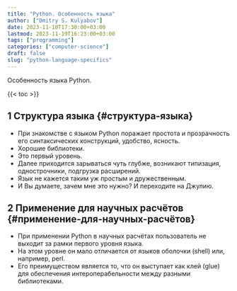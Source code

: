 ```yaml
---
title: "Python. Особенность языка"
author: ["Dmitry S. Kulyabov"]
date: 2023-11-18T17:30:00+03:00
lastmod: 2023-11-19T16:23:00+03:00
tags: ["programming"]
categories: ["computer-science"]
draft: false
slug: "python-language-specifics"
---
```


Особенность языка Python.

<!--more-->

{{< toc >}}


## <span class="section-num">1</span> Структура языка {#структура-языка}

-   При знакомстве с языком Python поражает простота и прозрачность его синтаксических конструкций, удобство, ясность.
-   Хорошие библиотеки.
-   Это первый уровень.
-   Далее приходится зарываться чуть глубже, возникают типизация, однострочники, подгрузка расширений.
-   Язык не кажется таким уж простым и дружественным.
-   И Вы думаете, зачем мне это нужно? И переходите на Джулию.


## <span class="section-num">2</span> Применение для научных расчётов {#применение-для-научных-расчётов}

-   При применении Python в научных расчётах пользователь не выходит за рамки первого уровня языка.
-   На этом уровне он мало отличается от языков оболочки (shell) или, например, perl.
-   Его преимуществом является то, что он выступает как клей (glue) для обеспечения интероперабельности между разными библиотеками.
